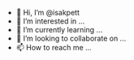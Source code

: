 - 👋 Hi, I’m @isakpett
- 👀 I’m interested in ...
- 🌱 I’m currently learning ...
- 💞️ I’m looking to collaborate on ...
- 📫 How to reach me ...

<!---
isakpett/isakpett is a ✨ special ✨ repository because its `README.md` (this file) appears on your GitHub profile.
You can click the Preview link to take a look at your changes.
--->
